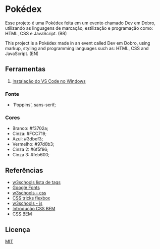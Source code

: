 # Pokédex

Esse projeto é uma Pokédex feita em um evento chamado Dev em Dobro, utilizando as linguagens de marcação, estilização e programação como: HTML, CSS e JavaScript. (BR)

This project is a Pokédex made in an event called Dev em Dobro, using markup, styling and programming languages such as: HTML, CSS and JavaScript. (EN)

## Ferramentas

1. [Instalação do VS Code no Windows](https://kenzie.com.br/blog/instalacao-vs-code-windows/)

### Fonte

- 'Poppins', sans-serif;

### Cores

- Branco: #f3702a;
- Cinza: #FCC719;
- Azul: #3dbef3;
- Vermelho: #97d0b3;
- Cinza 2: #6f5f96;
- Cinza 3: #feb600;

## Referências
- [w3schools lista de tags](https://www.w3schools.com/tags/default.asp)
- [Google Fonts](https://fonts.google.com/)
- [w3schools - css](https://www.w3schools.com/css/)
- [CSS tricks flexbox](https://css-tricks.com/snippets/css/a-guide-to-flexbox/)
- [w3schools - js](https://www.w3schools.com/js/default.asp)
- [Introdução CSS BEM](http://getbem.com/introduction/)
- [CSS BEM](http://getbem.com/naming/)

## Licença

[MIT](https://choosealicense.com/licenses/mit/)

